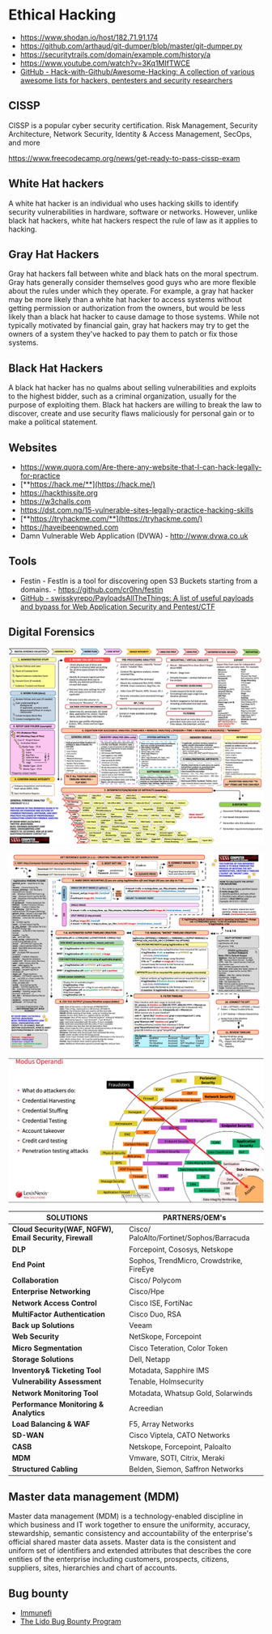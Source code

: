 # Ethical Hacking

- https://www.shodan.io/host/182.71.91.174
- https://github.com/arthaud/git-dumper/blob/master/git-dumper.py
- https://securitytrails.com/domain/example.com/history/a
- https://www.youtube.com/watch?v=3Kq1MIfTWCE
- [GitHub - Hack-with-Github/Awesome-Hacking: A collection of various awesome lists for hackers, pentesters and security researchers](https://github.com/Hack-with-Github/Awesome-Hacking)

## CISSP

CISSP is a popular cyber security certification. Risk Management, Security Architecture, Network Security, Identity & Access Management, SecOps, and more

https://www.freecodecamp.org/news/get-ready-to-pass-cissp-exam

## White Hat hackers

A white hat hacker is an individual who uses hacking skills to identify security vulnerabilities in hardware, software or networks. However, unlike black hat hackers, white hat hackers respect the rule of law as it applies to hacking.

## Gray Hat Hackers

Gray hat hackers fall between white and black hats on the moral spectrum. Gray hats generally consider themselves good guys who are more flexible about the rules under which they operate. For example, a gray hat hacker may be more likely than a white hat hacker to access systems without getting permission or authorization from the owners, but would be less likely than a black hat hacker to cause damage to those systems. While not typically motivated by financial gain, gray hat hackers may try to get the owners of a system they've hacked to pay them to patch or fix those systems.

## Black Hat Hackers

A black hat hacker has no qualms about selling vulnerabilities and exploits to the highest bidder, such as a criminal organization, usually for the purpose of exploiting them. Black hat hackers are willing to break the law to discover, create and use security flaws maliciously for personal gain or to make a political statement.

## Websites

- https://www.quora.com/Are-there-any-website-that-I-can-hack-legally-for-practice
- [**https://hack.me/**](https://hack.me/)
- https://hackthissite.org
- https://w3challs.com
- https://dst.com.ng/15-vulnerable-sites-legally-practice-hacking-skills
- [**https://tryhackme.com/**](https://tryhackme.com/)
- https://haveibeenpwned.com
- Damn Vulnerable Web Application (DVWA) - http://www.dvwa.co.uk

## Tools

- Festin - FestIn is a tool for discovering open S3 Buckets starting from a domains. - https://github.com/cr0hn/festin
- [GitHub - swisskyrepo/PayloadsAllTheThings: A list of useful payloads and bypass for Web Application Security and Pentest/CTF](https://github.com/swisskyrepo/PayloadsAllTheThings)

## Digital Forensics

![image](../../media/Ethical-Hacking-image1.jpg)

![image](../../media/Ethical-Hacking-image2.jpg)

![image](../../media/Ethical-Hacking-image3.jpg)

| **SOLUTIONS** | **PARTNERS/OEM's** |
|---|---|
| **Cloud Security(WAF, NGFW), Email Security, Firewall** | Cisco/ PaloAlto/Fortinet/Sophos/Barracuda |
| **DLP** | Forcepoint, Cososys, Netskope |
| **End Point** | Sophos, TrendMicro, Crowdstrike, FireEye |
| **Collaboration** | Cisco/ Polycom |
| **Enterprise Networking** | Cisco/Hpe |
| **Network Access Control** | Cisco ISE, FortiNac |
| **MultiFactor Authentication** | Cisco Duo, RSA |
| **Back up Solutions** | Veeam |
| **Web Security** | NetSkope, Forcepoint |
| **Micro Segmentation** | Cisco Teteration, Color Token |
| **Storage Solutions** | Dell, Netapp |
| **Inventory& Ticketing Tool** | Motadata, Sapphire IMS |
| **Vulnerability Assessment** | Tenable, Holmsecurity |
| **Network Monitoring Tool** | Motadata, Whatsup Gold, Solarwinds |
| **Performance Monitoring & Analytics** | Acreedian |
| **Load Balancing & WAF** | F5, Array Networks |
| **SD-WAN** | Cisco Viptela, CATO Networks |
| **CASB** | Netskope, Forcepoint, Paloalto |
| **MDM** | Vmware, SOTI, Citrix, Meraki |
| **Structured Cabling** | Belden, Siemon, Saffron Networks |

## Master data management (MDM)

Master data management (MDM) is a technology-enabled discipline in which business and IT work together to ensure the uniformity, accuracy, stewardship, semantic consistency and accountability of the enterprise's official shared master data assets. Master data is the consistent and uniform set of identifiers and extended attributes that describes the core entities of the enterprise including customers, prospects, citizens, suppliers, sites, hierarchies and chart of accounts.

## Bug bounty

- [Immunefi](https://immunefi.com/)
- [The Lido Bug Bounty Program](https://lido.fi/bug-bounty)
